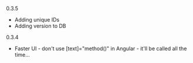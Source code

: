 0.3.5
- Adding unique IDs
- Adding version to DB

0.3.4
- Faster UI - don't use [text]="method()" in Angular - it'll be called all the time...
